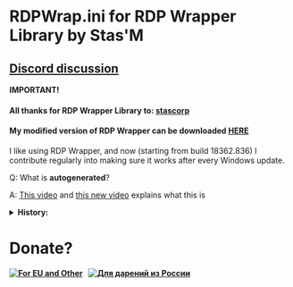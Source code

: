# RDPWrap.ini for RDP Wrapper Library by Stas'M

## [Discord discussion](https://discord.gg/N27yFftWP3)
  
<b>IMPORTANT!</b>
  
#### All thanks for RDP Wrapper Library to: [stascorp](https://github.com/stascorp/rdpwrap)
  
#### My modified version of RDP Wrapper can be downloaded [HERE](https://github.com/sebaxakerhtc/rdpwrap/releases)

I like using RDP Wrapper, and now (starting from build 18362.836) I contribute regularly into making sure it works after every Windows update.

Q: What is <b>autogenerated</b>?

A: [This video](https://youtu.be/7ZjgehDztBQ) and [this new video](https://youtu.be/ThWf9B-D_5U) explains what this is

<details>
<summary><b>History:</b></summary>
<p>15.05.2024: added support for <b>10.0.17763.5820 x64 & x86</b>
<p>10.05.2024: added support for <b>10.0.26212.5000</b>
<p>01.05.2024: added support for <b>10.0.26100.1 and 10.0.20348.2400</b>
<p>26.04.2024: added support for <b>26200.5001</b>
<p>25.04.2024: added support for <b>22621.3527 , 10.0.19041.4355 x86 & x64 </b>
<p>23.04.2024: added support for <b>19041.4233 ,19041.4239 , 22000.2899 , 22621.3358 , 22621.3371 , 26002.1000 , 26020.1000, 22621.3430 , 22621.4235 </b>
<p>08.03.2024: added support for <b>26063.1</b>
<p>01.03.2024: added support for <b>22621.3235</b>
<p>23.02.2024: EDITED wrong offsets for <b>19041.3636_x86</b> #Thanks to @loyejaotdiqr47123 for this!
<p>21.02.2024: added support for <b>17763.10021_x64</b>
<p>19.02.2024: added support for <b>22621.3227</b> and <b>.23620.1000</b>
<p>16.02.2024: added support for <b>26058.1000</b> thanks to @udygct
<p>14.02.2024: added support for <b>22000.2777</b> and <b>20348.2322_x64</b>
<p>12.02.2024: added support for <b>26052.1000</b>
<p>05.02.2024: added support for <b>22621.3139</b>
<p>28.01.2024: added support for <b>22621.3130</b>
<p>24.01.2024: added support for <b>22621.3085</b>
<p>23.01.2024: added support for <b>23619.1000</b>
<p>17.01.2024: added support for <b>22621.3078</b>
<p>15.01.2024: added support for <b>23612.1000</b> and <b>23615.1000</b>
<p>13.01.2024: added support for <b>26010.1000</b>
<p>10.01.2024: added support for <b>17763.5328_x64</b>
<p>30.12.2023: added support for <b>26016.1000</b> HAPPY NEW YEAR ! ! !
<p>20.12.2023: added support for <b>23606.1000</b>
<p>15.12.2023: added support for <b>22621.2915</b>
<p>13.12.2023: added support for <b>22621.2861</b>
<p>11.12.2023: added support for <b>23595.1001</b>
<p>28.11.2023: added support for <b>23590.1000</b>
<p>23.11.2023: added support for <b>25997.1000</b>
<p>18.11.2023: added support for <b>22621.2706</b>
<p>15.11.2023: added support for <b>17763.5122_x64</b>, <b>20348.2110_x64</b> and <b>22000.2600</b>
<p>09.11.2023: added support for <b>23580.1000</b>, <b>23585.1001</b> and <b>25992.1000</b>
<p>03.11.2023: added support for <b>23575.1001</b>
<p>02.11.2023: added support for <b>25977.1000</b>
<p>27.10.2023: added support for <b>22621.2506</b> and <b>19041.3636</b>
<p>22.10.2023: added support for <b>23570.1000</b>
<p>16.10.2023: added support for <b>22621.2483</b>, <b>23565.1000</b> and <b>25967.1000</b>
<p>13.10.2023: added support for <b>22621.2419</b> and <b>22621.2500</b>
<p>11.10.2023: added support for <b>19041.3570</b>, <b>20348.2031_x64</b> and <b>23560.1000</b>
<p>02.10.2023: added support for <b>23555.1000</b>
<p>30.09.2023: added support for <b>19041.3516_x86</b>
<p>27.09.2023: added support for <b>19041.3516_x64</b>
<p>26.09.2023: added support for <b>19041.3513_x64</b>
<p>25.09.2023: added support for <b>23550.1000</b>
<p>23.09.2023: added support for <b>22621.2361</b>
<p>21.09.2023: added support for <b>23545.1000</b>
<p>15.09.2023: added support for <b>22621.2359</b> and <b>25951.1000</b>
<p>09.09.2023: added support for <b>25947.1000</b> and <b>23541.1000</b>
<p>02.09.2023: added support for <b>25941.1000</b>
<p>01.09.2023: added support for <b>23536.1000</b>
<p>27.08.2023: added support for <b>23531.1001</b> and <b>25936.1000</b>
<p>22.08.2023: added support for <b>23526.1000</b>
<p>20.08.2023: added support for <b>25931.1000</b>
<p>13.08.2023: added support for <b>23521.1000</b>
<p>11.08.2023: added support for <b>25926.1000</b>
<p>09.08.2023: added support for <b>17763.4720_x64</b> and <b>20348.1906_x64</b>
<p>05.08.2023: added support for <b>25921.1000</b>
<p>04.08.2023: added support for <b>23516.1000</b>
<p>03.08.2023: added support for <b>22621.2129</b>
<p>31.07.2023: added support for <b>23511.1000</b>
<p>29.07.2023: added support for <b>25915.1000</b>
<p>27.07.2023: added support for <b>22621.2070</b> and <b>19041.3271_x86</b>
<p>26.07.2023: added support for <b>19041.3271_x64</b>
<p>21.07.2023: added support for <b>23506.1000</b>
<p>19.07.2023: added support for <b>19041.3269_x86</b>
<p>17.07.2023: added support for <b>22621.2066</b> and <b>19041.3269_x64</b>
<p>13.07.2023: added support for <b>20348.1850_x64</b> and <b>25905.1000</b>
<p>12.07.2023: added support for <b>17763.4644_x64</b>
<p>04.07.2023: added support for <b>19041.3155_x86</b>
<p>03.07.2023: added support for <b>23493.1000</b>
<p>02.07.2023: added support for <b>22621.1972</b>
<p>29.06.2023: added support for <b>22000.2124</b>
<p>28.06.2023: added support for <b>19041.3155_x64</b> and <b>22621.1928</b>
<p>26.06.2023: added support for <b>23486.1000</b>
<p>23.06.2023: added support for <b>22621.1906</b>
<p>21.06.2023: added support for <b>22621.1926</b>
<p>16.06.2023: added support for <b>23481.1000</b> and <b>25393.1</b>
<p>09.06.2023: added support for <b>23475.1000</b> and <b>25387.1</b>
<p>05.06.2023: added support for <b>25381.1</b>
<p>02.06.2023: added support for <b>22621.1830</b>, <b>23466.1001</b> and <b>23471.1000</b>
<p>29.05.2023: added support for <b>22621.1825</b>
<p>26.05.2023: added support for <b>25375.1</b>
<p>25.05.2023: added support for <b>22621.1778</b>
<p>23.05.2023: added support for <b>25370.1</b>
<p>15.05.2023: added support for <b>25451.1000</b> and <b>22621.1776</b>
<p>12.05.2023: added support for <b>20344.1_x64</b>
<p>05.05.2023: added support for <b>25357.1</b>
<p>02.05.2023: added support for <b>19041.2913_x86</b>
<p>01.05.2023: added support for <b>25352.1</b>
<p>26.04.2023: added support for <b>19041.2913_x64</b>
<p>23.04.2023: added support for <b>23430.1000</b>
<p>20.04.2023: added support for <b>25346.1001</b>
<p>18.04.2023: added support for <b>17763.4252_x86</b> and <b>19041.1021</b>
<p>14.04.2023: added support for <b>19041.2908</b>
<p>13.04.2023: added support for <b>20348.1668_x64</b>
<p>12.04.2023: added support for <b>17763.4252_x64</b>
<p>08.04.2023: added support for <b>25336.1000</b>
<p>01.04.2023: added support for <b>23424.1000</b>
<p>31.03.2023: added support for <b>25330.1000</b>
<p>30.03.2023: added support for <b>23419.1000</b>
<p>24.03.2023: added support for <b>25324.1000</b>
<p>13.03.2023: added support for <b>23403.1001</b>
<p>10.03.2023: added support for <b>25314.1000</b>
<p>04.03.2023: added support for <b>18252.1000_x86</b>
<p>03.03.2023: added support for <b>19041.2673_x86</b> and <b>25309.1000</b>
<p>28.02.2023: added support for <b>19041.1_x86</b>
<p>23.02.2023: added support for <b>22000.1641</b>. С днём защитников отечества!
<p>22.02.2023: added support for <b>19041.2673_x64</b>
<p>19.02.2023: added support for <b>19041.2670_x64</b>
<p>16.02.2023: added support for <b>20348.1547_x64</b> and <b>25300.1000</b>
<p>10.02.2023: added support for <b>25295.1000</b>
<p>06.02.2023: added support for <b>25290.1000</b>
<p>27.01.2023: added support for <b>25284.1000</b> and <b>20348.1</b>
<p>24.01.2023: added support for <b>25281.1000</b>
<p>19.01.2023: added support for <b>19041.1947_x64</b>
<p>16.01.2023: added support for <b>25276.1000</b> and <b>6.1.7601.25757_x86</b>
<p>11.01.2023: added support for <b>14393.5582_x86</b>
<p>06.01.2023: added support for <b>17763.3650_x86</b> and <b>25272.1000</b>
<p>15.12.2022: added support for <b>25267.1000</b>
<p>14.12.2022: added support for <b>14393.5582_x64</b> and <b>25262.1000</b>
<p>02.12.2022: added support for <b>19101.1120_x64</b>
<p>29.11.2022: added support for <b>25252.1000</b>
<p>24.11.2022: added support for <b>20348.1311_x64</b>
<p>19.11.2022: added support for <b>25246.1001</b> and <b>25247.1000</b>
<p>14.11.2022: added support for <b>14393.5127_x86</b>
<p>09.11.2022: added support for <b>17763.3650_x64</b>
<p>02.11.2022: added support for <b>25236.1000</b>
<p>28.10.2022: added support for <b>25231.1000</b>
<p>20.10.2022: added support for <b>25227.1000</b>
<p>07.10.2022: added support for <b>25217.1000</b> and <b>1000 stars!</b>
<p>02.10.2022: added support for <b>22621.608</b>
<p>30.09.2022: added support for <b>25211.1001</b>
<p>29.09.2022: added support for <b>19101.1112_x64</b>
<p>26.09.2022: added support for <b>20348.1070</b> and <b>19041.2075_x86</b>
<p>23.09.2022: added support for <b>17763.3469_x64</b>, <b>25110.1000</b> and <b>25206.1000</b>
<p>21.09.2022: added support for <b>19041.2075_x64</b> and <b>22000.1042</b>
<p>15.09.2022: added support for <b>25201.1000</b>
<p>10.09.2022: added support for <b>25197.1000</b>
<p>02.09.2022: added support for <b>25193.1000</b>
<p>30.08.2022: added support for <b>19041.1949_x86</b>
<p>27.08.2022: added support for <b>19041.1949_x64</b>
<p>25.08.2022: added support for <b>25188.1000</b>
<p>18.08.2022: added support for <b>25182.1000</b> and <b>20348.946 (Server 2022)</b>
<p>12.08.2022: added support for <b>25179.1000</b>
<p>04.08.2022: added support for <b>25174.1000</b>
<p>01.08.2022: added support for <b>22621.317</b>
<p>29.07.2022: added support for <b>25169.1000</b>
<p>25.07.2022: added support for <b>17763.3232_x64</b>
<p>23.07.2022: added support for <b>22621.436</b>
<p>21.07.2022: added support for <b>20348.859</b> and <b>25163.1000</b>
<p>15.07.2022: added support for <b>25158.1000</b>
<p>02.07.2022: added support for <b>25151.1000</b>
<p>25.06.2022: added support for <b>17763.3113</b>
<p>23.06.2022: added support for <b>25145.1000</b>
<p>16.06.2022: added support for <b>25140.1000</b>
<p>15.06.2022: added support for <b>25136.1000</b> and <b>14393.5127_x64</b>
<p>04.06.2022: added support for <b>25131.1000</b>
<p>03.06.2022: added support for <b>19041.1741</b>
<p>31.05.2022: added support for <b>19041.1737_x64</b>
<p>30.05.2022: added support for <b>19041.1739_x64</b>
<p>27.05.2022: added support for <b>17763.2989_x64</b>, <b>20348.740</b> and <b>25126.1000</b>
<p>25.05.2022: added support for <b>22000.708</b>
<p>23.05.2022: added support for <b>17763.2931</b>
<p>20.05.2022: added support for <b>25120.1000</b>
<p>13.05.2022: added support for <b>25115.1000</b> and <b>22621.1</b>
<p>11.05.2022: added support for <b>22000.653</b>
<p>09.05.2022: added support for <b>19041.1202_x86</b>
<p>08.05.2022: added support for <b>22616.1</b>
<p>02.05.2022: added support for <b>22610.1</b>
<p>29.04.2022: added support for <b>20348.681</b> and <b>19041.1682_x86</b>
<p>26.04.2022: added support for <b>19041.1682_x64</b> and <b>22000.652</b>
<p>19.04.2022: added support for <b>19041.1679_x64</b>
<p>14.04.2022: added support for <b>22598.1</b>
<p>07.04.2022: added support for <b>22593.1</b>
<p>27.03.2022: added support for <b>20348.617_x64</b> and <b>19041.1620_x86</b>
<p>24.03.2022: added support for <b>22581.1</b>
<p>23.03.2022: added support for <b>19041.1618_x64</b>
<p>21.03.2022: added support for <b>22579.1</b>
<p>15.03.2022: added support for <b>19041.1618_x64 no PDB</b>
<p>10.03.2022: added support for <b>22572.1</b> and <b>18362.2158_x64</b>
<p>07.03.2022: added support for <b>22567.1</b>
<p>25.02.2022: added support for <b>22563.1</b>
<p>18.02.2022: added support for <b>22557.1</b>
<p>17.02.2022: added support for <b>17763.2628_x64</b>
<p>16.02.2022: added support for <b>19041.1566_x64</b>, <b>19041.1561_x86</b> and <b>19041.1566_x86</b>
<p>14.02.2022: added support for <b>19041.1561_x64</b>
<p>06.02.2022: added support for <b>19041.1503_x86</b>
<p>01.02.2022: added support for <b>20348.502 Server 2022</b>
<p>29.01.2022: added support for <b>22543.1000 Insider Preview</b>
<p>26.01.2022: added support for <b>19041.1503_x64</b> and <b>22000.469</b>
<p>21.01.2022: added support for <b>19041.1381_x64</b> and <b>19041.1499_x64</b>
<p>20.01.2022: added support for <b>22538.1000 Insider Preview</b>
<p>18.01.2022: added support for <b>22000.466</b>
<p>13.01.2022: added support for <b>22533.1000</b>
<p>07.01.2022: added support for <b>22526.1000</b>
<p>17.12.2021: added support for <b>22523.1000</b>
<p>13.12.2021: added support for <b>19041.1387_x86</b>
<p>09.12.2021: added support for <b>22518.1000</b>
<p>03.12.2021: added support for <b>22509.1000</b> and <b>19041.84_x86 o_O - thanks to @Mixer from Discord discussion </b>
<p>28.11.2021: added support for <b>20348.380_x64</b>
<p>23.11.2021: added support for <b>19041.1387_x64</b>
<p>19.11.2021: added support for <b>22504.1000_x64</b> and <b>19041.1379_x64</b>
<p>18.11.2021: added support for <b>7601.25757_x64</b>
<p>17.11.2021: added support for <b>9200.23509_x64</b>
<p>16.11.2021: added support for <b>9600.20165_x86</b>
<p>14.11.2021: added support for <b>17738.1000_x64</b>, <b>17746.1000_x64</b> and <b>18252.1000_x64</b>
<p>13.11.2021: added support for <b>9600.20165_x64</b>
<p>12.11.2021: added support for <b>22499.1000</b>
<p>11.11.2021: added support for <b>14393.4770 (x64)</b>, <b>20348.350 (x64)</b>, <b>18362.1916 (x64), <b>10240.19119 (x64) and <b>17763.2300 (x86/x64)</b>
<p>10.11.2021: added support for <b>19041.1319</b>, <b>19041.1348 (x86/x64)</b>, <b>22000.318</b> and <b>22494.1000</b>
<p>31.10.2021: added support for <b>19041.1320 (x86)</b> and <b>22489.1000</b>
<p>29.10.2021: added support for (x86) <b>17763.1971</b>, <b>17763.2213</b> and <b>17763.2268</b>
<p>27.10.2021: added support for <b>19041.1320</b>
<p>25.10.2021: added support for <b>22483.1000</b> Insider Preview
<p>24.10.2021: added support for <b>17763.2268</b>
<p>20.10.2021: added support for <b>19041.1</b>
<p>16.10.2021: added support for <b>22478.1000</b> Insider Preview
<p>15.10.2021: added support for <b>14393.4704</b>
<p>05.10.2021: added support for <b>22471.1000</b> Insider Preview
<p>01.10.2021: added support for <b>20348.261</b>
<p>30.09.2021: added support for <b>17763.1369</b>
<p>........................added support for <b>22468.1000</b> Insider Preview
<p>23.09.2021: added support for <b>17763.2213</b>
<p>........................added support for <b>22463.1000</b> Insider Preview
<p>18.09.2021: added support for <b>22458.1000</b> Insider Preview
<p>16.09.2021: added support for <b>22454.1000</b> Insider Preview
<p>........................added support for <b>18362.1766</b>
<p>06.09.2021: added support for <b>22449.1000</b> Insider Preview
<p>02.09.2021: added support for <b>19041.1202</b>
<p>27.08.2021: added support for <b>19041.1200</b>
<p>23.08.2021: added support for <b>20348.143</b>
<p>29.06.2021: added support for <b>22000.1</b> Insider Preview
<p>21.06.2021: added support for <b>18362.1533</b>
<p>18.06.2021: added support for <b>21996.1</b> Insider Preview
<p>19.06.2021: added support for <b>19041.1081</b>
<p>04.06.2021: added support for <b>21387.1</b> Insider Preview
<p>02.06.2021: added support for <b>21390.1</b> Insider Preview
<p>27.05.2021: added support for <b>17763.1971</b>
<p>23.05.2021: added support for <b>19041.1023</b>
<p>20.05.2021: added support for <b>21343.1000</b> Insider Preview
<p>15.05.2021: added support for <b>21382.1</b> Insider Preview
<p>11.05.2021: added support for <b>21376.1</b> Insider Preview
<p>03.05.2021: added support for <b>21370.1</b> Insider Preview
<p>29.04.2021: added support for <b>19041.964</b>
<p>23.04.2021: added support for <b>21359.1</b> Insider Preview
<p>20.04.2021: added support for <b>19041.962</b>
<p>06.04.2021: added support for <b>21313.1000</b> Insider Preview
<p>16.03.2021: added support for <b>21332.1000</b> Insider Preview
<p>04.02.2021: added support for <b>19041.789</b>
<p>02.02.2021: added support for <b>17134.1967</b>
<p>28.01.2021: added support for <b>21301.1000</b> Insider Preview
<p>23.01.2021: added support for <b>19041.782</b>
<p>22.01.2021: added support for <b>10240.18818</b>
<p>........................added support for <b>21296.1000</b> Insider Preview
<p>14.01.2021: added support for <b>21292.1000</b> Insider Preview
<p>........................added support for <b>17763.1697</b>
<p>........................added support for <b>14393.4169</b>
<p>13.01.2021: added support for <b>19041.746</b>
<p>........................added support for <b>18362.1316</b>
<p>08.01.2021: added support for <b>21286.1000</b> Insider Preview
<p>24.12.2020: added support for <b>20279.1</b> Insider Preview
<p>........................added support for <b>21277.1000</b> Insider Preview
<p>01.12.2020: added support for <b>19041.662</b>
<p>27.11.2020: added support for <b>20262.1</b> Insider Preview
<p>19.11.2020: added support for <b>20257.1</b> Insider Preview
<p>12.11.2020: added support for <b>20251.1</b> Insider Preview
<p>01.11.2020: added support for <b>20246.1</b> Insider Preview
<p>22.10.2020: added support for <b>20241.1000</b> Insider Preview
<p>16.10.2020: added support for <b>20236.1000</b> Insider Preview
<p>12.10.2020: added support for <b>20231.1000</b> Insider Preview
<p>03.10.2020: added support for <b>20226.1000</b> Insider Preview
<p>24.09.2020: added support for <b>20221.1000</b> Insider Preview
<p>17.09.2020: added support for <b>20215.1000</b> Insider Preview
<p>11.09.2020: added support for <b>20211.1000</b> Insider Preview
<p>04.09.2020: added support for <b>20206.1000</b> Insider Preview
<p>02.09.2020: added support for <b>18963.1000</b> Insider Preview
<p>27.08.2020: added support for <b>20201.1000</b> Insider Preview
<p>23.08.2020: added support for <b>20197.1000</b> Insider Preview
<p>13.08.2020: added support for <b>20190.1000</b> Insider Preview
<p>06.08.2020: added support for <b>20185.1000</b> Insider Preview
<p>31.07.2020: added support for <b>20180.1000</b> Insider Preview
<p>24.07.2020: added support for <b>20175.1000</b> Insider Preview
<p>16.07.2020: added support for <b>20170.1000</b> Insider Preview
<p>02.07.2020: added support for <b>20161.1000</b> Insider Preview
<p>25.06.2020: added support for <b>20152.1000</b> Insider Preview
<p>18.06.2020: added support for <b>20150.1000</b> Insider Preview
<p>11.06.2020: added support for <b>19613.1000</b> Insider Preview
<p>11.06.2020: added support for <b>19645.1</b> Insider Preview
<p>07.06.2020: added support for <b>19640.1</b> Insider Preview
<p>29.05.2020: added support for <b>19635.1</b> Insider Preview
<p>........................added support for <b>19619.1000</b> Insider Preview
<p>24.05.2020: added support for <b>19631.1</b> Insider Preview
<p>17.05.2020: added support for <b>19628.1</b> Insider Preview
<p>16.05.2020: added support for <b>19041.84</b>
</details>

# Donate?
[![For EU and Other](https://github.com/sebaxakerhtc/sebaxakerhtc.github.io/raw/master/images/paypal.png)](https://paypal.me/sebaxakerhtc) &nbsp; [![Для дарений из России](https://github.com/sebaxakerhtc/sebaxakerhtc.github.io/raw/master/images/yoomoney.png)](https://donate.stream/sebaxakerhtc)

